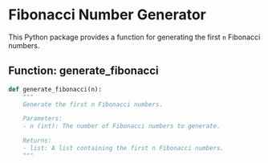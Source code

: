 # Fibonacci Number Generator

This Python package provides a function for generating the first `n` Fibonacci numbers.

## Function: generate_fibonacci

```python
def generate_fibonacci(n):
    """
    Generate the first n Fibonacci numbers.

    Parameters:
    - n (int): The number of Fibonacci numbers to generate.

    Returns:
    - list: A list containing the first n Fibonacci numbers.
    """
